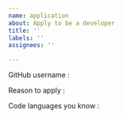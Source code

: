 ```yaml
---
name: application
about: Apply to be a developer
title: ''
labels: ''
assignees: ''

---
```


GitHub username :

Reason to apply :

Code languages you know :

